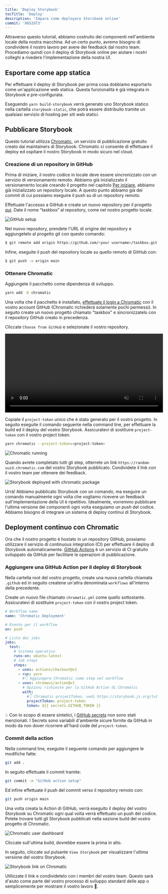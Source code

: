 ```yaml
---
title: 'Deploy Storybook'
tocTitle: 'Deploy'
description: 'Impara come deployare Storibook online'
commit: '8652d73'
---
```


Attraverso questo tutorial, abbiamo costruito dei componenti nell'ambiente locale della nostra macchina. Ad un certo punto, avremo bisogno di condividere il nostro lavoro per avere dei feedback dal nostro team. Procediamo quindi con il deploy di Storybook online per aiutare i nostri colleghi a rivedere l'implementazione della nostra UI.

## Esportare come app statica

Per effettuare il deploy di Storybook per prima cosa dobbiamo esportarlo come un'applicazione web statica. Questa funzionalità è già integrata in Storybook e pre-configurata.

Eseguendo `yarn build-storybook` verrà generato uno Storybook statico nella cartella `storybook-static`, che potrà essere distribuito tramite un qualsiasi servizio di hosting per siti web statici.

## Pubblicare Storybook

Questo tutorial utilizza <a href="https://www.chromatic.com/">Chromatic</a>, un servizio di pubblicazione gratuito creato dai maintainers di Storybook. Chromatic ci consente di effettuare il deploy ed ospitare il nostro Storybook in modo sicuro nel cloud.

### Creazione di un repository in GitHub

Prima di iniziare, il nostro codice in locale deve essere sincronizzato con un servizio di versionamento remoto. Abbiamo già inizializzato il versionamento locale creando il progetto nel capitolo [Per iniziare](/intro-to-storybook/react/it/get-started/), abbiamo già inizializzato un repository locale. A questo punto abbiamo già dei commit di cui possiamo eseguire il push su di un repository remoto.

Effettuate l'accesso a GitHub e create un nuovo repository per il progetto [qui](https://github.com/new). Date il nome “taskbox” al repository, come nel nostro progetto locale.

![GitHub setup](/intro-to-storybook/github-create-taskbox.png)

Nel nuovo repository, prendete l'URL di origine del repository e aggiungetelo al progetto git con questo comando:

```bash
$ git remote add origin https://github.com/<your username>/taskbox.git
```

Infine, eseguite il push del repository locale su quello remoto di GitHub con:

```bash
$ git push -u origin main
```

### Ottenere Chromatic

Aggiungete il pacchetto come dipendenza di sviluppo.

```bash
yarn add -D chromatic
```

Una volta che il pacchetto è installato, [effettuate il login a Chromatic](https://www.chromatic.com/start) con il vostro account GitHub (Chromatic richiederà solamente pochi permessi). In seguito create un nuovo progetto chiamato "taskbox" e sincronizzatelo con il repository GitHub creato in precedenza.

Cliccate `Choose from GitHub` e selezionate il vostro repository.

<video autoPlay muted playsInline loop style="width:520px; margin: 0 auto;">
  <source
    src="/intro-to-storybook/chromatic-setup-learnstorybook.mp4"
    type="video/mp4"
  />
</video>

Copiate il `project-token` unico che è stato generato per il vostro progetto. In seguito eseguite il comando seguente nella command line, per effettuare la build ed il deploy del vostro Storybook. Assicuratevi di sostituire `project-token` con il vostro project token.

```bash
yarn chromatic --project-token=<project-token>
```

![Chromatic running](/intro-to-storybook/chromatic-manual-storybook-console-log.png)

Quando avrete completato tutti gli step, otterrete un link `https://random-uuid.chromatic.com` del vostro Storybook pubblicato. Condividete il link con il vostro team per ottenere dei feedback.

![Storybook deployed with chromatic package](/intro-to-storybook/chromatic-manual-storybook-deploy-6-0.png)

Urrà! Abbiamo pubblicato Storybook con un comando, ma eseguire un comando manualmente ogni volta che vogliamo ricevere un feedback sull'implementazione della UI è ripetitivo. Idealmente, vorremmo pubblicare l'ultima versione dei componenti ogni volta eseguiamo un push del codice. Abbiamo bisogno di integrare un sistema di deploy continui di Storybook.

## Deployment continuo con Chromatic

Ora che il nostro progetto è hostato in un repository GitHub, possiamo utilizzare il servizio di continuous integration (CI) per effettuare il deploy di Storybook automaticamente. [GitHub Actions](https://github.com/features/actions) è un servizio di CI gratuito sviluppato da GitHub per facilitare le operazioni di pubblicazione.

### Aggiungere una GitHub Action per il deploy di Storybook

Nella cartella root del vostro progetto, create una nuova cartella chiamata `.github` ed in seguito createne un'altra denominata `workflows` all'interno della precedente.

Create un nuovo file chiamato `chromatic.yml` come quello sottostante. Assicuratevi di sostituire `project-token` con il vostro project token.

```yaml:title=.github/workflows/chromatic.yml
# Workflow name
name: 'Chromatic Deployment'

# Evento per il workflow
on: push

# Lista dei jobs
jobs:
  test:
    # Sistema operativo
    runs-on: ubuntu-latest
    # Job steps
    steps:
      - uses: actions/checkout@v1
      - run: yarn
        #👇 Aggiungere Chromatic come step nel workflow
      - uses: chromaui/action@v1
        # Opzioni richieste per la GitHub Action di Chromatic
        with:
          #👇 Chromatic projectToken, vedi https://storybook.js.org/tutorials/intro-to-storybook/react/en/deploy/ per ottenerlo
          projectToken: project-token
          token: ${{ secrets.GITHUB_TOKEN }}
```

<div class="aside"><p>💡 Con lo scopo di essere sintetici, i <a href="https://help.github.com/en/actions/configuring-and-managing-workflows/creating-and-storing-encrypted-secrets">GitHub secrets</a> non sono stati menzionati. I Secrets sono variabili d'ambiente sicure fornite da GitHub in modo da non dover ricorrere all'hard code del <code>project-token</code>.</p></div>

### Commit della action

Nella command line, eseguite il seguente comando per aggiungere le modifiche fatte:

```bash
git add .
```

In seguito effettuate il commit tramite:

```bash
git commit -m "GitHub action setup"
```

Ed infine effettuate il push del commit verso il repository remoto con:

```bash
git push origin main
```

Una volta creata la Action di GitHub, verrà eseguito il deploy del vostro Storybook su Chromatic ogni qual volta verrà effettuato un push del codice. Potete trovare tutti gli Storybook pubblicati nella sezione build del vostro progetto di Chromatic.

![Chromatic user dashboard](/intro-to-storybook/chromatic-user-dashboard.png)

Cliccate sull'ultima build, dovrebbe essere la prima in alto.

In seguito, cliccate sul pulsante `View Storybook` per visualizzare l'ultima versione del vostro Storybook.

![Storybook link on Chromatic](/intro-to-storybook/chromatic-build-storybook-link.png)

Utilizzate il link e condividetelo con i membri del vostro team. Questo sarà d'aiuto come parte del vostro processo di sviluppo standard delle app o semplicemente per mostrare il vostro lavoro 💅.
